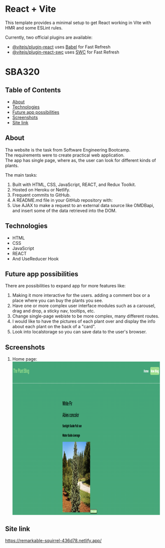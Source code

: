 # React + Vite

This template provides a minimal setup to get React working in Vite with HMR and some ESLint rules.

Currently, two official plugins are available:

- [@vitejs/plugin-react](https://github.com/vitejs/vite-plugin-react/blob/main/packages/plugin-react/README.md) uses [Babel](https://babeljs.io/) for Fast Refresh
- [@vitejs/plugin-react-swc](https://github.com/vitejs/vite-plugin-react-swc) uses [SWC](https://swc.rs/) for Fast Refresh
# SBA320

## Table of Contents

- [About](#about)
- [Technologies](#technologies)
- [Future app possibilities](#future-app-possibilities)
- [Screenshots](#screenshots)
- [Site link](#site-link)

## About

Tha website is the task from Software Engineering Bootcamp.
<br>
The requirements were to create practical web application.
<br>The app has single page, where as, the user can look for different kinds of plants.
<br>

The main tasks:

1. Built with HTML, CSS, JavaScript, REACT, and Redux Toolkit.
2. Hosted on Heroku or Netlify.
3. Frequent commits to GitHub.
4. A README.md file in your GitHub repository with:
5. Use AJAX to make a request to an external data source like OMDBapi, and insert some of the data retrieved into the DOM.

## Technologies

- HTML
- CSS
- JavaScript
- REACT
- And UseReducer Hook

## Future app possibilities

There are possibilities to expand app for more features like:

1. Making it more interactive for the users. adding a comment box or a place where you can buy the plants you see.
2. Have one or more complex user interface modules such as a carousel, drag and drop, a sticky nav, tooltips, etc.
3. Change single-page webiste to be more complex, many different routes.
4. I would like to have the pictures of each plant over and display the info about each plant on the back of a "card".
5. Look into localstorage so you can save data to the user's browser.

## Screenshots

1. Home page:
   <br>
   <img src="./src/static/320-react.png" width="500" height="500">

## Site link

https://remarkable-squirrel-436d78.netlify.app/
